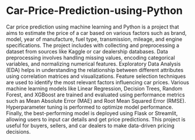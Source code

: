 # Car-Price-Prediction-using-Python
Car price prediction using machine learning and Python is a project that aims to estimate the price of a car based on various factors such as brand, model, year of manufacture, fuel type, transmission, mileage, and engine specifications. The project includes with collecting and preprocessing a dataset from sources like Kaggle or car dealership databases. Data preprocessing involves handling missing values, encoding categorical variables, and normalizing numerical features. Exploratory Data Analysis (EDA) helps in understanding the relationship between different attributes using correlation matrices and visualizations. Feature selection techniques are used to identify the most relevant factors influencing car prices. Various machine learning models like Linear Regression, Decision Trees, Random Forest, and XGBoost are trained and evaluated using performance metrics such as Mean Absolute Error (MAE) and Root Mean Squared Error (RMSE). Hyperparameter tuning is performed to optimize model performance. Finally, the best-performing model is deployed using Flask or Streamlit, allowing users to input car details and get price predictions. This project is useful for buyers, sellers, and car dealers to make data-driven pricing decisions.
